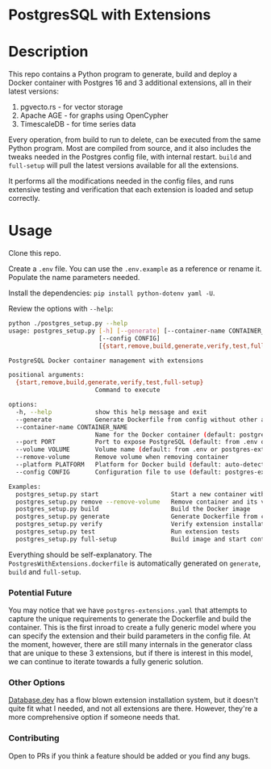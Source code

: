 # PostgresSQL with Extensions

# Description
This repo contains a Python program to generate, build and deploy a Docker container with Postgres 16 and 3 additional extensions, all in their latest versions:

1. pgvecto.rs - for vector storage
2. Apache AGE - for graphs using OpenCypher
3. TimescaleDB - for time series data

Every operation, from build to run to delete, can be executed from the same Python program. Most are compiled from source, and it also includes the tweaks needed in the Postgres config file, with internal restart. `build` and `full-setup` will pull the latest versions available for all the extensions.

It performs all the modifications needed in the config files, and runs extensive testing and verification that each extension is loaded and setup correctly.

# Usage

Clone this repo.

Create a `.env` file. You can use the `.env.example` as a reference or rename it. Populate the name parameters needed.

Install the dependencies: `pip install python-dotenv yaml -U`.

Review the options with `--help`:

```sh
python ./postgres_setup.py --help                                                                                                                    ─╯
usage: postgres_setup.py [-h] [--generate] [--container-name CONTAINER_NAME] [--port PORT] [--volume VOLUME] [--remove-volume] [--platform PLATFORM]
                         [--config CONFIG]
                         [{start,remove,build,generate,verify,test,full-setup}]

PostgreSQL Docker container management with extensions

positional arguments:
  {start,remove,build,generate,verify,test,full-setup}
                        Command to execute

options:
  -h, --help            show this help message and exit
  --generate            Generate Dockerfile from config without other actions
  --container-name CONTAINER_NAME
                        Name for the Docker container (default: postgres-extensions)
  --port PORT           Port to expose PostgreSQL (default: from .env or 5432)
  --volume VOLUME       Volume name (default: from .env or postgres-extensions-data)
  --remove-volume       Remove volume when removing container
  --platform PLATFORM   Platform for Docker build (default: auto-detected)
  --config CONFIG       Configuration file to use (default: postgres-extensions.yaml)

Examples:
  postgres_setup.py start                    Start a new container with default settings
  postgres_setup.py remove --remove-volume   Remove container and its volume
  postgres_setup.py build                    Build the Docker image
  postgres_setup.py generate                 Generate Dockerfile from config
  postgres_setup.py verify                   Verify extension installation
  postgres_setup.py test                     Run extension tests
  postgres_setup.py full-setup               Build image and start container
```

Everything should be self-explanatory. The `PostgresWithExtensions.dockerfile` is automatically generated on `generate`, `build` and `full-setup`. 

### Potential Future
You may notice that we have `postgres-extensions.yaml` that attempts to capture the unique requirements to generate the Dockerfile and build the container. This is the first inroad to create a fully generic model where you can specify the extension and their build parameters in the config file. At the moment, however, there are still many internals in the generator class that are unique to these 3 extensions, but if there is interest in this model, we can continue to iterate towards a fully generic solution.

### Other Options
[Database.dev](https://database.dev/) has a flow blown extension installation system, but it doesn't quite fit what I needed, and not all extensions are there. However, they're a more comprehensive option if someone needs that.

### Contributing
Open to PRs if you think a feature should be added or you find any bugs.